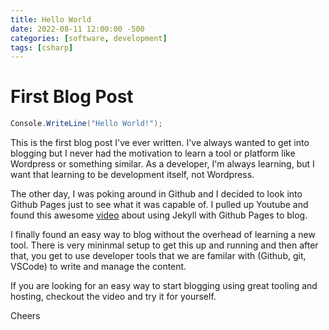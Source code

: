 ```yaml
---
title: Hello World
date: 2022-08-11 12:00:00 -500
categories: [software, development]
tags: [csharp]
---
```


# First Blog Post

```c#
Console.WriteLine("Hello World!");
```

This is the first blog post I've ever written. I've always wanted to get into blogging but I never had the motivation to learn a tool or platform like Wordpress or something similar. As a developer, I'm always learning, but I want that learning to be development itself, not Wordpress. 

The other day, I was poking around in Github and I decided to look into Github Pages just to see what it was capable of. I pulled up Youtube and found this awesome [video](https://www.youtube.com/watch?v=F8iOU1ci19Q) about using Jekyll with Github Pages to blog. 

I finally found an easy way to blog without the overhead of learning a new tool. There is very mininmal setup to get this up and running and then after that, you get to use developer tools that we are familar with (Github, git, VSCode) to write and manage the content.

If you are looking for an easy way to start blogging using great tooling and hosting, checkout the video and try it for yourself.

Cheers
